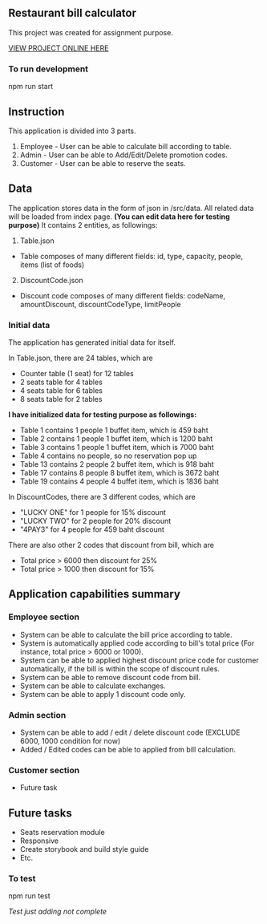 ## Restaurant bill calculator
This project was created for assignment purpose.

[VIEW PROJECT ONLINE HERE](https://napatwongchr.github.io/restaurant-bill-calculator)

### To run development
npm run start

## Instruction
This application is divided into 3 parts.

1. Employee - User can be able to calculate bill according to table.
2. Admin - User can be able to Add/Edit/Delete promotion codes.
3. Customer - User can be able to reserve the seats.

## Data
The application stores data in the form of json in /src/data. All related data will be loaded from index page. **(You can edit data here for testing purpose)** It contains 2 entities, as followings:

1. Table.json
- Table composes of many different fields: id, type, capacity, people, items (list of foods)

2. DiscountCode.json
- Discount code composes of many different fields: codeName, amountDiscount, discountCodeType, limitPeople

### Initial data
The application has generated initial data for itself.

In Table.json, there are 24 tables, which are
- Counter table (1 seat) for 12 tables
- 2 seats table for 4 tables
- 4 seats table for 6 tables
- 8 seats table for 2 tables

**I have initialized data for testing purpose as followings:**
- Table 1 contains 1 people 1 buffet item, which is 459 baht
- Table 2 contains 1 people 1 buffet item, which is 1200 baht
- Table 3 contains 1 people 1 buffet item, which is 7000 baht
- Table 4 contains no people, so no reservation pop up
- Table 13 contains 2 people 2 buffet item, which is 918 baht
- Table 17 contains 8 people 8 buffet item, which is 3672 baht
- Table 19 contains 4 people 4 buffet item, which is 1836 baht

In DiscountCodes, there are 3 different codes, which are
- "LUCKY ONE" for 1 people for 15% discount
- "LUCKY TWO" for 2 people for 20% discount
- "4PAY3" for 4 people for 459 baht discount

There are also other 2 codes that discount from bill, which are
- Total price > 6000 then discount for 25%
- Total price > 1000 then discount for 15%


## Application capabilities summary

### Employee section
- System can be able to calculate the bill price according to table.
- System is automatically applied code according to bill's total price (For instance, total price > 6000 or 1000).
- System can be able to applied highest discount price code for customer automatically, if the bill is within the scope of discount rules.
- System can be able to remove discount code from bill.
- System can be able to calculate exchanges.
- System can be able to apply 1 discount code only.

### Admin section
- System can be able to add / edit / delete discount code (EXCLUDE 6000, 1000 condition for now)
- Added / Edited codes can be able to applied from bill calculation.

### Customer section
- Future task

## Future tasks
- Seats reservation module
- Responsive
- Create storybook and build style guide
- Etc.

### To test
npm run test

*Test just adding not complete*
